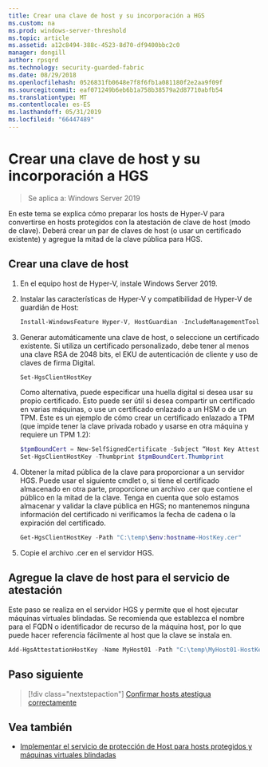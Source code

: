 ```yaml
---
title: Crear una clave de host y su incorporación a HGS
ms.custom: na
ms.prod: windows-server-threshold
ms.topic: article
ms.assetid: a12c8494-388c-4523-8d70-df9400bbc2c0
manager: dongill
author: rpsqrd
ms.technology: security-guarded-fabric
ms.date: 08/29/2018
ms.openlocfilehash: 0526831fb0648e7f8f6fb1a081180f2e2aa9f09f
ms.sourcegitcommit: eaf071249b6eb6b1a758b38579a2d87710abfb54
ms.translationtype: MT
ms.contentlocale: es-ES
ms.lasthandoff: 05/31/2019
ms.locfileid: "66447489"
---
```

# <a name="create-a-host-key-and-add-it-to-hgs"></a>Crear una clave de host y su incorporación a HGS

>Se aplica a: Windows Server 2019


En este tema se explica cómo preparar los hosts de Hyper-V para convertirse en hosts protegidos con la atestación de clave de host (modo de clave). Deberá crear un par de claves de host (o usar un certificado existente) y agregue la mitad de la clave pública para HGS.

## <a name="create-a-host-key"></a>Crear una clave de host

1.  En el equipo host de Hyper-V, instale Windows Server 2019.
2.  Instalar las características de Hyper-V y compatibilidad de Hyper-V de guardián de Host:

    ```powershell
    Install-WindowsFeature Hyper-V, HostGuardian -IncludeManagementTools -Restart
    ``` 

3.  Generar automáticamente una clave de host, o seleccione un certificado existente. Si utiliza un certificado personalizado, debe tener al menos una clave RSA de 2048 bits, el EKU de autenticación de cliente y uso de claves de firma Digital.

    ```powershell
    Set-HgsClientHostKey
    ```

    Como alternativa, puede especificar una huella digital si desea usar su propio certificado. 
    Esto puede ser útil si desea compartir un certificado en varias máquinas, o use un certificado enlazado a un HSM o de un TPM. Este es un ejemplo de cómo crear un certificado enlazado a TPM (que impide tener la clave privada robado y usarse en otra máquina y requiere un TPM 1.2):

    ```powershell
    $tpmBoundCert = New-SelfSignedCertificate -Subject “Host Key Attestation ($env:computername)” -Provider “Microsoft Platform Crypto Provider”
    Set-HgsClientHostKey -Thumbprint $tpmBoundCert.Thumbprint
    ```

4.  Obtener la mitad pública de la clave para proporcionar a un servidor HGS. Puede usar el siguiente cmdlet o, si tiene el certificado almacenado en otra parte, proporcione un archivo .cer que contiene el público en la mitad de la clave. Tenga en cuenta que solo estamos almacenar y validar la clave pública en HGS; no mantenemos ninguna información del certificado ni verificamos la fecha de cadena o la expiración del certificado.

    ```powershell
    Get-HgsClientHostKey -Path "C:\temp\$env:hostname-HostKey.cer"
    ```

5.  Copie el archivo .cer en el servidor HGS.

## <a name="add-the-host-key-to-the-attestation-service"></a>Agregue la clave de host para el servicio de atestación

Este paso se realiza en el servidor HGS y permite que el host ejecutar máquinas virtuales blindadas. Se recomienda que establezca el nombre para el FQDN o identificador de recurso de la máquina host, por lo que puede hacer referencia fácilmente al host que la clave se instala en.

```powershell
Add-HgsAttestationHostKey -Name MyHost01 -Path "C:\temp\MyHost01-HostKey.cer"
``` 

## <a name="next-step"></a>Paso siguiente

> [!div class="nextstepaction"]
> [Confirmar hosts atestigua correctamente](guarded-fabric-confirm-hosts-can-attest-successfully.md)

## <a name="see-also"></a>Vea también

- [Implementar el servicio de protección de Host para hosts protegidos y máquinas virtuales blindadas](guarded-fabric-deploying-hgs-overview.md)
